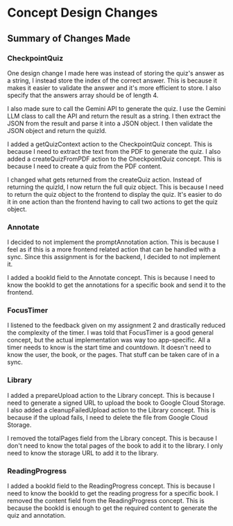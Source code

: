 # Concept Design Changes

## Summary of Changes Made

### CheckpointQuiz

One design change I made here was instead of storing the quiz's answer as a string, I instead store the index of the correct answer. This is because it makes it easier to validate the answer and it's more efficient to store. I also specify that the answers array should be of length 4.

I also made sure to call the Gemini API to generate the quiz. I use the Gemini LLM class to call the API and return the result as a string. I then extract the JSON from the result and parse it into a JSON object. I then validate the JSON object and return the quizId.

I added a getQuizContext action to the CheckpointQuiz concept. This is because I need to extract the text from the PDF to generate the quiz. I also added a createQuizFromPDF action to the CheckpointQuiz concept. This is because I need to create a quiz from the PDF content.

I changed what gets returned from the createQuiz action. Instead of returning the quizId, I now return the full quiz object. This is because I need to return the quiz object to the frontend to display the quiz. It's easier to do it in one action than the frontend having to call two actions to get the quiz object.

### Annotate

I decided to not implement the promptAnnotation action. This is because I feel as if this is a more frontend related action that can be handled with a sync. Since this assignment is for the backend, I decided to not implement it.

I added a bookId field to the Annotate concept. This is because I need to know the bookId to get the annotations for a specific book and send it to the frontend.

### FocusTimer

I listened to the feedback given on my assignment 2 and drastically reduced the complexity of the timer. I was told that FocusTimer is a good general concept, but the actual implementation was way too app-specific. All a timer needs to know is the start time and countdown. It doesn't need to know the user, the book, or the pages. That stuff can be taken care of in a sync.

### Library

I added a prepareUpload action to the Library concept. This is because I need to generate a signed URL to upload the book to Google Cloud Storage. I also added a cleanupFailedUpload action to the Library concept. This is because if the upload fails, I need to delete the file from Google Cloud Storage.

I removed the totalPages field from the Library concept. This is because I don't need to know the total pages of the book to add it to the library. I only need to know the storage URL to add it to the library.

### ReadingProgress

I added a bookId field to the ReadingProgress concept. This is because I need to know the bookId to get the reading progress for a specific book. I removed the content field from the ReadingProgress concept. This is because the bookId is enough to get the required content to generate the quiz and annotation.